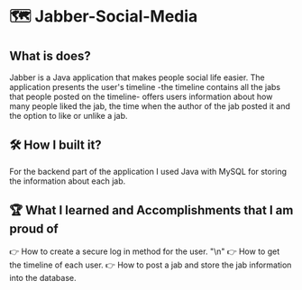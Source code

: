 # :world_map: Jabber-Social-Media

## What is does?
Jabber is a Java application that makes people social life easier. The application presents the user's timeline -the timeline contains all the jabs that people posted on the timeline- offers users information about how many people liked the jab, the time when the author of the jab posted it and the option to like or unlike a jab.

## :hammer_and_wrench: How I built it?
For the backend part of the application I used Java with MySQL for storing the information about each jab.

## :trophy: What I learned and Accomplishments that I am proud of
:point_right: How to create a secure log in method for the user. "\n"
:point_right: How to get the timeline of each user.
:point_right: How to post a jab and store the jab information into the database.

